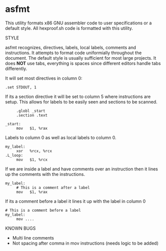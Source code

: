 asfmt
===

This utility formats x86 GNU assembler code to user specifications or a default style. All hexproof.sh code is formatted with this utility.

STYLE

asfmt recognizes, directives, labels, local labels, comments and instructions. It attempts to format code uniformially throughout the document. The default style is usually sufficient for most large projects. It does **NOT** use tabs, everything is spaces since different editors handle tabs differently.

It will set most directives in column 0:

```
.set STDOUT, 1
```

If its a section directive it will be set to column 5 where instructions are setup. This allows
for labels to be easily seen and sections to be scanned.

```
     .globl _start
     .section .text

_start:
     mov   $1, %rax
```

Labels to column 0 as well as local labels to column 0.

```
my_label:
     xor   %rcx, %rcx
.L_loop:
     mov   $1, %rcx
```

If we are inside a label and have comments over an instruction then it lines up the comments with the instructions.

```
my_label:
     # This is a comment after a label
     mov   $1, %rax
```

If its a comment before a label it lines it up with the label in column 0

```
# This is a comment before a label
my_label:
     mov ....
```
KNOWN BUGS

- Multi line comments
- Not spacing after comma in mov instructions (needs logic to be added)